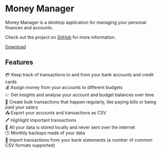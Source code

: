 # Money Manager

Money Manager is a desktop application for managing your personal finances and accounts.

Check out the project on [GitHub](https://github.com/dhulme/money-manager) for more information.

<a class="slim-action-button" href="https://github.com/dhulme/money-manager/releases">Download</a>

## Features

💳 Keep track of transactions to and from your bank accounts and credit cards  
💰 Assign money from your accounts to different budgets  
💹 Get insights and analyse your account and budget balances over time  
📅 Create bulk transactions that happen regularly, like paying bills or being paid your salary  
📤 Export your accounts and transactions as CSV  
🖊️ Highlight important transactions  
💾 All your data is stored locally and never sent over the internet  
🕒 Monthly backups made of your data  
🏦 Import transactions from your bank statements (a number of common CSV formats supported)  

